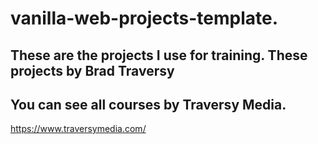 # vanilla-web-projects-template.
## These are the projects I use for training. These projects by Brad Traversy
## You can see all courses by Traversy Media.
https://www.traversymedia.com/
